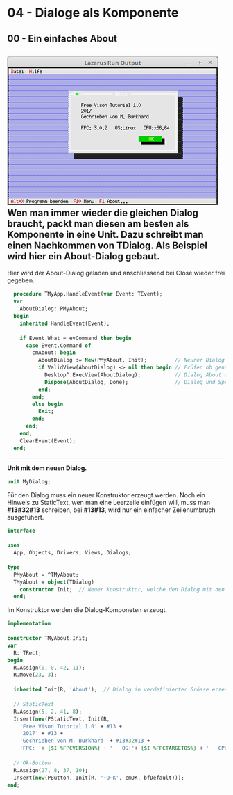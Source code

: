 # 04 - Dialoge als Komponente
## 00 - Ein einfaches About

![image.png](image.png)
Wen man immer wieder die gleichen Dialog braucht, packt man diesen am besten als Komponente in eine Unit.
Dazu schreibt man einen Nachkommen von <b>TDialog</b>.
Als Beispiel wird hier ein About-Dialog gebaut.
---
Hier wird der About-Dialog geladen und anschliessend bei Close wieder frei gegeben.

```pascal
  procedure TMyApp.HandleEvent(var Event: TEvent);
  var
    AboutDialog: PMyAbout;
  begin
    inherited HandleEvent(Event);

    if Event.What = evCommand then begin
      case Event.Command of
        cmAbout: begin
          AboutDialog := New(PMyAbout, Init);         // Neurer Dialog erzeugen.
          if ValidView(AboutDialog) <> nil then begin // Prüfen ob genügend Speicher.
            Desktop^.ExecView(AboutDialog);           // Dialog About ausführen.
            Dispose(AboutDialog, Done);               // Dialog und Speicher frei geben.
          end;
        end;
        else begin
          Exit;
        end;
      end;
    end;
    ClearEvent(Event);
  end;
```

---
<b>Unit mit dem neuen Dialog.</b>

```pascal
unit MyDialog;

```

Für den Dialog muss ein neuer Konstruktor erzeugt werden.
Noch ein Hinweis zu StaticText, wen man eine Leerzeile einfügen will, muss man <b>#13#32#13</b> schreiben, bei <b>#13#13</b>, wird nur ein einfacher Zeilenumbruch ausgefühert.

```pascal
interface

uses
  App, Objects, Drivers, Views, Dialogs;

type
  PMyAbout = ^TMyAbout;
  TMyAbout = object(TDialog)
    constructor Init;  // Neuer Konstruktor, welche den Dialog mit den Komponenten baut.
  end;

```

Im Konstruktor werden die Dialog-Komponeten erzeugt.

```pascal
implementation

constructor TMyAbout.Init;
var
  R: TRect;
begin
  R.Assign(0, 0, 42, 11);
  R.Move(23, 3);

  inherited Init(R, 'About');  // Dialog in verdefinierter Grösse erzeugen.

  // StaticText
  R.Assign(5, 2, 41, 8);
  Insert(new(PStaticText, Init(R,
    'Free Vison Tutorial 1.0' + #13 +
    '2017' + #13 +
    'Gechrieben von M. Burkhard' + #13#32#13 +
    'FPC: '+ {$I %FPCVERSION%} + '   OS:'+ {$I %FPCTARGETOS%} + '   CPU:' + {$I %FPCTARGETCPU%})));

  // Ok-Button
  R.Assign(27, 8, 37, 10);
  Insert(new(PButton, Init(R, '~O~K', cmOK, bfDefault)));
end;

```


